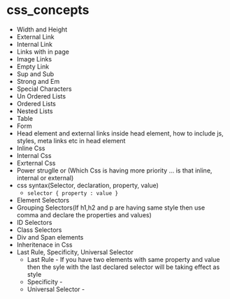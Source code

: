 # css_concepts


* Width and Height
* External Link
* Internal Link
* Links with in page
* Image Links
* Empty Link
* Sup and Sub
* Strong and Em
* Special Characters
* Un Ordered Lists
* Ordered Lists
* Nested Lists
* Table
* Form
* Head element and external links inside head element, how to include js, styles, meta links etc in head element
* Inline Css
* Internal Css
* Exrternal Css
* Power struglle or (Which Css is having more priority ... is that inline, internal or external)
* css syntax(Selector, declaration, property, value)
    * ```selector { property : value }```
* Element Selectors
* Grouping Selectors(If h1,h2 and p are having same style then use comma and declare the properties and values)
* ID Selectors
* Class Selectors
* Div and Span elements
* Inheritenace in Css
* Last Rule, Specificity, Universal Selector
    * Last Rule - If you have two elements with same property and value then the syle with the last declared selector will be taking effect as style
    * Specificity - 
    * Universal Selector - 
